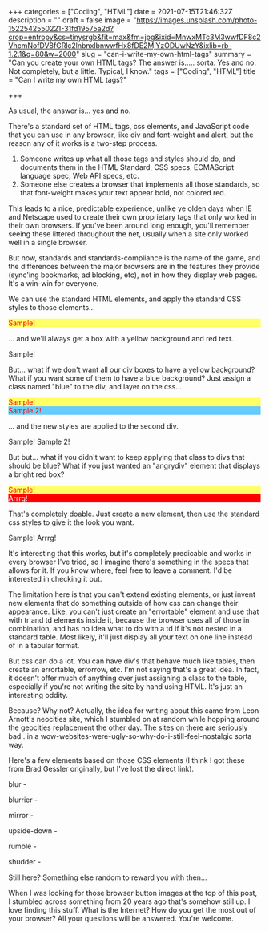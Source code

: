 +++
categories = ["Coding", "HTML"]
date = 2021-07-15T21:46:32Z
description = ""
draft = false
image = "https://images.unsplash.com/photo-1522542550221-31fd19575a2d?crop=entropy&cs=tinysrgb&fit=max&fm=jpg&ixid=MnwxMTc3M3wwfDF8c2VhcmNofDV8fGRlc2lnbnxlbnwwfHx8fDE2MjYzODUwNzY&ixlib=rb-1.2.1&q=80&w=2000"
slug = "can-i-write-my-own-html-tags"
summary = "Can you create your own HTML tags? The answer is..... sorta. Yes and no. Not completely, but a little. Typical, I know."
tags = ["Coding", "HTML"]
title = "Can I write my own HTML tags?"

+++


As usual, the answer is... yes and no.

There's a standard set of HTML tags, css elements, and JavaScript code that you can use in any browser, like div and font-weight and alert, but the reason any of it works is a two-step process.

 1. Someone writes up what all those tags and styles should do, and documents them in the HTML Standard, CSS specs, ECMAScript language spec, Web API specs, etc.
 2. Someone else creates a browser that implements all those standards, so that font-weight makes your text appear bold, not colored red.

This leads to a nice, predictable experience, unlike ye olden days when IE and Netscape used to create their own proprietary tags that only worked in their own browsers. If you've been around long enough, you'll remember seeing these littered throughout the net, usually when a site only worked well in a single browser.

But now, standards and standards-compliance is the name of the game, and the differences between the major browsers are in the features they provide (sync'ing bookmarks, ad blocking, etc), not in how they display web pages. It's a win-win for everyone.

We can use the standard HTML elements, and apply the standard CSS styles to those elements...

<style type="text/css">
    div { background: #ff6; color: red; }
</style>
<div>Sample!</div>



... and we'll always get a box with a yellow background and red text.



Sample!




But... what if we don't want all our div boxes to have a yellow background? What if you want some of them to have a blue background? Just assign a class named "blue" to the div, and layer on the css...

<style type="text/css">
    div { background: #ff6; color: red; }
    div.blue { background: #6cf; }
</style>
<div>Sample!</div>
<div class="blue">Sample 2!</div>

... and the new styles are applied to the second div.



Sample!
Sample 2!




But but... what if you didn't want to keep applying that class to divs that should be blue? What if you just wanted an "angrydiv" element that displays a bright red box?

<style type="text/css">
    div { background: #ff6; color: red; }
    angrydiv { background: red; color: white; display: block; }
</style>
<div>Sample!</div>
<angrydiv>Arrrg!</angrydiv>

That's completely doable. Just create a new element, then use the standard css styles to give it the look you want.



Sample!
Arrrg!




It's interesting that this works, but it's completely predicable and works in every browser I've tried, so I imagine there's something in the specs that allows for it. If you know where, feel free to leave a comment. I'd be interested in checking it out.

The limitation here is that you can't extend existing elements, or just invent new elements that do something outside of how css can change their appearance. Like, you can't just create an "errortable" element and use that with tr and td elements inside it, because the browser uses all of those in combination, and has no idea what to do with a td if it's not nested in a standard table. Most likely, it'll just display all your text on one line instead of in a tabular format.

But css can do a lot. You can have div's that behave much like tables, then create an errortable, errorrow, etc. I'm not saying that's a great idea. In fact, it doesn't offer much of anything over just assigning a class to the table, especially if you're not writing the site by hand using HTML. It's just an interesting oddity.

Because? Why not? Actually, the idea for writing about this came from Leon Arnott's neocities site, which I stumbled on at random while hopping around the geocities replacement the other day. The sites on there are seriously bad.. in a wow-websites-were-ugly-so-why-do-i-still-feel-nostalgic sorta way.

Here's a few elements based on those CSS elements (I think I got these from Brad Gessler originally, but I've lost the direct link).




blur - <blur>

blurrier - <blurrier>

mirror - <mirror>

upside-down - <upsidedown>

rumble - <rumble>

shudder - <shudder>




Still here? Something else random to reward you with then...

When I was looking for those browser button images at the top of this post, I stumbled across something from 20 years ago that's somehow still up. I love finding this stuff. What is the Internet? How do you get the most out of your browser? All your questions will be answered. You're welcome.